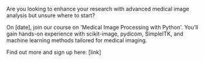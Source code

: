 Are you looking to enhance your research with advanced medical image analysis but unsure where to start?

On [date], join our course on 'Medical Image Processing with Python'. You’ll gain hands-on experience with scikit-image, pydicom, SimpleITK, and machine learning methods tailored for medical imaging.

Find out more and sign up here: [link]